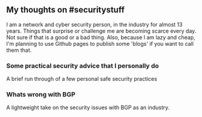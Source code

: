 ## My thoughts on #securitystuff

I am a network and cyber security person, in the industry for almost 13 years. Things that surprise or challenge me are becoming scarce every day. Not sure if that is a good or a bad thing. Also, because I am lazy and cheap, I'm planning to use Github pages to publish some 'blogs' if you want to call them that. 

### Some practical security advice that I personally do

A brief run through of a few personal safe security practices

### Whats wrong with BGP

A lightweight take on the security issues with BGP as an industry. 
